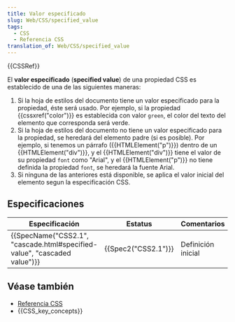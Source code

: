 ```yaml
---
title: Valor especificado
slug: Web/CSS/specified_value
tags:
  - CSS
  - Referencia CSS
translation_of: Web/CSS/specified_value
---
```

{{CSSRef}}

El **valor especificado** (**specified value**) de una propiedad CSS es establecido de una de las siguientes maneras:

1. Si la hoja de estilos del documento tiene un valor especificado para la propiedad, éste será usado. Por ejemplo, si la propiedad {{cssxref("color")}} es establecida con valor `green`, el color del texto del elemento que corresponda será verde.
2. Si la hoja de estilos del documento no tiene un valor especificado para la propiedad, se heredará del elemento padre (si es posible). Por ejemplo, si tenemos un párrafo ({{HTMLElement("p")}}) dentro de un {{HTMLElement("div")}}, y el {{HTMLElement("div")}} tiene el valor de su propiedad `font` como "Arial", y el {{HTMLElement("p")}} no tiene definida la propiedad `font`, se heredará la fuente Arial.
3. Si ninguna de las anteriores está disponible, se aplica el valor inicial del elemento segun la especificación CSS.

## Especificaciones

| Especificación                                                                                   | Estatus                  | Comentarios        |
| ------------------------------------------------------------------------------------------------ | ------------------------ | ------------------ |
| {{SpecName("CSS2.1", "cascade.html#specified-value", "cascaded value")}} | {{Spec2("CSS2.1")}} | Definición inicial |

## Véase también

- [Referencia CSS](/es/docs/Web/CSS/Referencia_CSS)
- {{CSS_key_concepts}}
